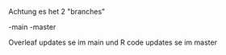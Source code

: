 Achtung es het 2 "branches"

-main
-master

Overleaf updates se im main und
R code updates se im master
